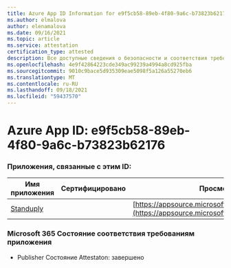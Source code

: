 ```yaml
---
title: Azure App ID Information for e9f5cb58-89eb-4f80-9a6c-b73823b62176
ms.author: elmalova
author: elenamalova
ms.date: 09/16/2021
ms.topic: article
ms.service: attestation
certification_type: attested
description: Все доступные сведения о безопасности и соответствия требованиям для e9f5cb58-89eb-4f80-9a6c-b73823b62176.
ms.openlocfilehash: 4e9f42864223cde349ac99239a4994a8cd925fba
ms.sourcegitcommit: 9010c9bace5d935309eae5098f5a126a55270eb6
ms.translationtype: MT
ms.contentlocale: ru-RU
ms.lasthandoff: 09/18/2021
ms.locfileid: "59437570"
---
```

# <a name="azure-app-id-e9f5cb58-89eb-4f80-9a6c-b73823b62176"></a>Azure App ID: e9f5cb58-89eb-4f80-9a6c-b73823b62176


### <a name="apps-associated-with-this-id"></a>Приложения, связанные с этим ID:
| **Имя приложения** | **Сертифицировано** | **Просмотр в AppSource** |
|--------------|---------------|-----------------------|
| [Standuply](https://docs.microsoft.com/microsoft-365-app-certification/forward/WA200003001) |  | [https://appsource.microsoft.com/product/office/WA200003001](https://appsource.microsoft.com/product/office/WA200003001) |

### <a name="microsoft-365-app-compliance-status"></a>Microsoft 365 Состояние соответствия требованиям приложения
- Publisher Состояние Attestaton: завершено
